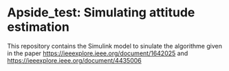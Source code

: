 # Apside_test: Simulating attitude estimation

This repository contains the Simulink model to sinulate the algorithme given in the paper 
https://ieeexplore.ieee.org/document/1642025 and https://ieeexplore.ieee.org/document/4435006
